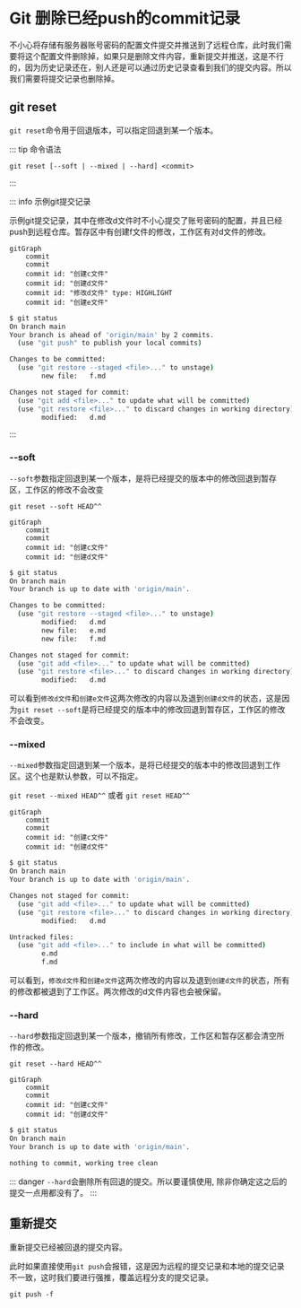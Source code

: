 # Git 删除已经push的commit记录

不小心将存储有服务器账号密码的配置文件提交并推送到了远程仓库，此时我们需要将这个配置文件删除掉，如果只是删除文件内容，重新提交并推送，这是不行的，因为历史记录还在，别人还是可以通过历史记录查看到我们的提交内容。所以我们需要将提交记录也删除掉。

## git reset

`git reset`命令用于回退版本，可以指定回退到某一个版本。

::: tip 命令语法

`git reset [--soft | --mixed | --hard] <commit>`

:::

::: info 示例git提交记录

示例git提交记录，其中在修改d文件时不小心提交了账号密码的配置，并且已经push到远程仓库。暂存区中有创建f文件的修改，工作区有对d文件的修改。

```mermaid
gitGraph
    commit
    commit
    commit id: "创建c文件"
    commit id: "创建d文件"
    commit id: "修改d文件" type: HIGHLIGHT
    commit id: "创建e文件"
```

```bash
$ git status
On branch main
Your branch is ahead of 'origin/main' by 2 commits.
  (use "git push" to publish your local commits)

Changes to be committed:
  (use "git restore --staged <file>..." to unstage)
        new file:   f.md

Changes not staged for commit:
  (use "git add <file>..." to update what will be committed)
  (use "git restore <file>..." to discard changes in working directory)
        modified:   d.md
```

:::

### --soft

`--soft`参数指定回退到某一个版本，是将已经提交的版本中的修改回退到暂存区，工作区的修改不会改变

`git reset --soft HEAD^^`

```mermaid
gitGraph
    commit
    commit
    commit id: "创建c文件"
    commit id: "创建d文件"
```

```bash
$ git status
On branch main
Your branch is up to date with 'origin/main'.

Changes to be committed:
  (use "git restore --staged <file>..." to unstage)
        modified:   d.md
        new file:   e.md
        new file:   f.md

Changes not staged for commit:
  (use "git add <file>..." to update what will be committed)
  (use "git restore <file>..." to discard changes in working directory)
        modified:   d.md
```

可以看到`修改d文件`和`创建e文件`这两次修改的内容以及退到`创建d文件`的状态，这是因为`git reset --soft`是将已经提交的版本中的修改回退到暂存区，工作区的修改不会改变。

 ### --mixed

`--mixed`参数指定回退到某一个版本，是将已经提交的版本中的修改回退到工作区。这个也是默认参数，可以不指定。

`git reset --mixed HEAD^^` 或者 `git reset HEAD^^`

```mermaid
gitGraph
    commit
    commit
    commit id: "创建c文件"
    commit id: "创建d文件"
```

```bash
$ git status
On branch main
Your branch is up to date with 'origin/main'.

Changes not staged for commit:
  (use "git add <file>..." to update what will be committed)
  (use "git restore <file>..." to discard changes in working directory)
        modified:   d.md

Untracked files:
  (use "git add <file>..." to include in what will be committed)
        e.md
        f.md
```

可以看到，`修改d文件`和`创建e文件`这两次修改的内容以及退到`创建d文件`的状态，所有的修改都被退到了工作区。两次修改的d文件内容也会被保留。

### --hard

`--hard`参数指定回退到某一个版本，撤销所有修改，工作区和暂存区都会清空所作的修改。

`git reset --hard HEAD^^`


```mermaid
gitGraph
    commit
    commit
    commit id: "创建c文件"
    commit id: "创建d文件"
```

```bash
$ git status
On branch main
Your branch is up to date with 'origin/main'.

nothing to commit, working tree clean
```

::: danger
`--hard`会删除所有回退的提交。所以要谨慎使用, 除非你确定这之后的提交一点用都没有了。
:::


## 重新提交

重新提交已经被回退的提交内容。

此时如果直接使用`git push`会报错，这是因为远程的提交记录和本地的提交记录不一致，这时我们要进行强推，覆盖远程分支的提交记录。

`git push -f`